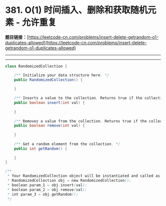 # 381. O(1) 时间插入、删除和获取随机元素 - 允许重复

**题目链接：**[https://leetcode-cn.com/problems/insert-delete-getrandom-o1-duplicates-allowed](https://leetcode-cn.com/problems/insert-delete-getrandom-o1-duplicates-allowed)

---

<Cards card="leetcode_381_insert-delete-getrandom-o1-duplicates-allowed"></Cards>

---

```java
class RandomizedCollection {

    /** Initialize your data structure here. */
    public RandomizedCollection() {
        
    }
    
    /** Inserts a value to the collection. Returns true if the collection did not already contain the specified element. */
    public boolean insert(int val) {
        
    }
    
    /** Removes a value from the collection. Returns true if the collection contained the specified element. */
    public boolean remove(int val) {
        
    }
    
    /** Get a random element from the collection. */
    public int getRandom() {
        
    }
}

/**
 * Your RandomizedCollection object will be instantiated and called as such:
 * RandomizedCollection obj = new RandomizedCollection();
 * boolean param_1 = obj.insert(val);
 * boolean param_2 = obj.remove(val);
 * int param_3 = obj.getRandom();
 */
```